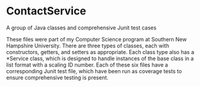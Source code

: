 # ContactService
A group of Java classes and comprehensive Junit test cases

These files were part of my Computer Science program at Southern New Hampshire University.  There are three types of classes, each with constructors, getters, and setters as appropriate.  Each class type also has a *Service class, which is designed to handle instances of the base class in a list format with a scaling ID number.  Each of these six files have a corresponding Junit test file, which have been run as coverage tests to ensure comprehensive testing is present.  
